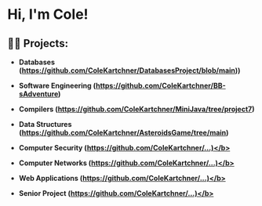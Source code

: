 <h1>Hi, I'm Cole!

<h2>👨‍💻 Projects:</h2>

  - <b>Databases (https://github.com/ColeKartchner/DatabasesProject/blob/main))</b>

  - <b>Software Engineering (https://github.com/ColeKartchner/BB-sAdventure)</b>

  - <b>Compilers (https://github.com/ColeKartchner/MiniJava/tree/project7)</b>

  - <b>Data Structures (https://github.com/ColeKartchner/AsteroidsGame/tree/main)</b>

  - <b>Computer Security (https://github.com/ColeKartchner/...)</b>

  - <b>Computer Networks (https://github.com/ColeKartchner/...)</b>

  - <b>Web Applications (https://github.com/ColeKartchner/...)</b>

  - <b>Senior Project (https://github.com/ColeKartchner/...)</b>
